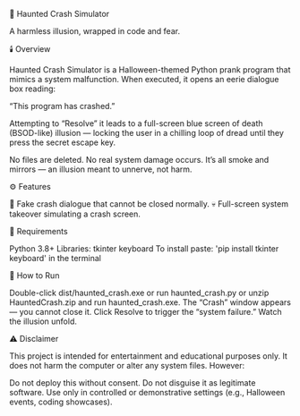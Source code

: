 🎃 Haunted Crash Simulator

A harmless illusion, wrapped in code and fear.

🕯️ Overview

Haunted Crash Simulator is a Halloween-themed Python prank program that mimics a system malfunction.
When executed, it opens an eerie dialogue box reading:

“This program has crashed.”

Attempting to “Resolve” it leads to a full-screen blue screen of death (BSOD-like) illusion — locking the user in a chilling loop of dread until they press the secret escape key.

No files are deleted. No real system damage occurs.
It’s all smoke and mirrors — an illusion meant to unnerve, not harm.

⚙️ Features

🧱 Fake crash dialogue that cannot be closed normally.
💀 Full-screen system takeover simulating a crash screen.


🧩 Requirements

Python 3.8+
Libraries:
  tkinter
  keyboard
  To install paste: 'pip install tkinter keyboard' in the terminal


🔮 How to Run

Double-click dist/haunted_crash.exe or run haunted_crash.py or unzip HauntedCrash.zip and run haunted_crash.exe.
The “Crash” window appears — you cannot close it.
Click Resolve to trigger the “system failure.”
Watch the illusion unfold.


⚠️ Disclaimer

This project is intended for entertainment and educational purposes only.
It does not harm the computer or alter any system files.
However:

Do not deploy this without consent.
Do not disguise it as legitimate software.
Use only in controlled or demonstrative settings (e.g., Halloween events, coding showcases).
